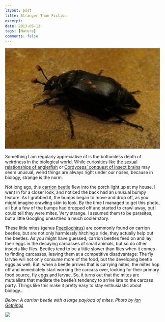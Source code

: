 ```yaml
---
layout: post
title: Stranger Than Fiction
excerpt: 
date: 2013-06-13
tags: [Nature]
comments: false
---
```

![beetle with mites](/images/img_6953-copy-beetle-mites.jpg)

Something I am regularly appreciative of is the bottomless depth of weirdness in the biological world. While curiosities like [the sexual relationships of anglerfish](https://en.wikipedia.org/wiki/Anglerfish#Reproduction) or [Cordyceps’ conquest of insect brains](https://www.youtube.com/watch?v=XuKjBIBBAL8) may seem unusual, weird things are always right under our noses, because in biology, strange is the norm.

Not long ago, this [carrion beetle](https://en.wikipedia.org/wiki/Silphidae) flew into the porch light up at my house. I went in for a closer look, and noticed the back had an unusual bumpy texture. As I grabbed it, the bumps began to move and drop off, as you might imagine crawling skin to look. By the time I managed to get this photo, all but a few of the bumps had dropped off and started to crawl away, but I could tell they were mites. Very strange. I assumed them to be parasites, but a little Googling unearthed a much cooler story.

These little mites (genus [Poecilochirus](https://en.wikipedia.org/wiki/Poecilochirus)) are commonly found on carrion beetles, but are not only harmlessly hitching a ride, they actually help out the beetles. As you might have guessed, carrion beetles feed on and lay their eggs in the decaying carcasses of small animals, but so do other insects like flies. Beetles tend to be a little slower than flies when it comes to finding carcasses, leaving them at a competitive disadvantage: The fly larvae will not only consume more of the food, but the developing beetle eggs as well. But, when a beetle arrives that is carrying mites, the mites hop off and immediately start working the carcass over, looking for their primary food source, fly eggs and larvae. So, it turns out that the mites are mutualists that mediate the beetle’s tendency to arrive late to the carcass party. Things like this make it pretty easy to stay enthusiastic about biology…

*Below: A carrion beetle with a large payload of mites. Photo by [Ian Gethings](https://www.flickr.com/photos/gethings/7551796348/)*

![](https://i1.wp.com/farm9.staticflickr.com/8160/7551796348_46fd9e91da_c.jpg)



